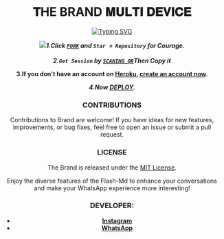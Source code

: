   <h1 align="center"> 𝐓HE BRAND 𝐌𝐔𝐋𝐓𝐈 𝐃𝐄𝐕𝐈𝐂𝐄  </h1>
<div align="center">
 <a href="https://git.io/typing-svg"><img src="https://readme-typing-svg.demolab.com?font=Black+Ops+One&size=50&pause=1000&color=1BAFBAFF&center=true&width=910&height=100&lines= THANKS FOR CHOOSING +BRAND-MD;MULTI+DEVICE+WHATSAPP+BOT;CREATED+BY+BRIAN;RELESED+4.4.2024" alt="Typing SVG" /></a>
  </p>
<img src="data:img "https://google.search bot.com
 ### SET-UP
**📌DEPLOY ON HEROKU**

***1.Click [`FORK`](https://github.com/himbrian1/brand/fork) and `Star ⭐ Repository` for Courage.***

***2.`Get Session` by [`SCANING QR`](https://qr-hazel-alpha.vercel.app/md)Then Copy it***

**3.If you don't have an account on [Heroku](https://signup.heroku.com/), [create an account now](https://signup.heroku.com/).**
  
***4.Now [DEPLOY](https://brand-deploy.vercel.app).***


### CONTRIBUTIONS 

Contributions to Brand are welcome! If you have ideas for new features, improvements, or bug fixes, feel free to open an issue or submit a pull request.

### LICENSE 

The Brand is released under the [MIT License](https://opensource.org/licenses/MIT).

Enjoy the diverse features of the Flash-Md  to enhance your conversations and make your WhatsApp experience more interesting!

### DEVELOPER:

- [**Instagram**](https://instagram.com/him_.brian)
- [**WhatsApp**](https://wa.me/255689997037)

